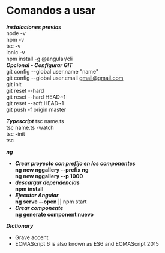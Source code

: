 # Comandos a usar  
***instalaciones previas***  
node -v  
npm -v  
tsc -v  
ionic -v  
npm install -g @angular/cli  
***Opcional - Configurar GIT***  
git config --global user.name "name"  
git config --global user.email gmail@gmail.com  
git init  
git reset <commit> --hard  
git reset --hard HEAD~1  
git reset --soft HEAD~1  
git push -f origin master  

***Typescript***
tsc name.ts  
tsc name.ts -watch  
tsc -init  
tsc  

***ng***
* ***Crear proyecto con prefijo en los componentes***  
**ng new nggallery --prefix ng**  
**ng new nggallery --p 1000**  
* ***descargar dependencias***  
**npm install**
* ***Ejecutar Angular***  
**ng serve --open** || npm start 
* ***Crear componente***  
**ng generate component nuevo**  


***Dictionary***
* Grave accent  
* ECMAScript 6 is also known as ES6 and ECMAScript 2015

